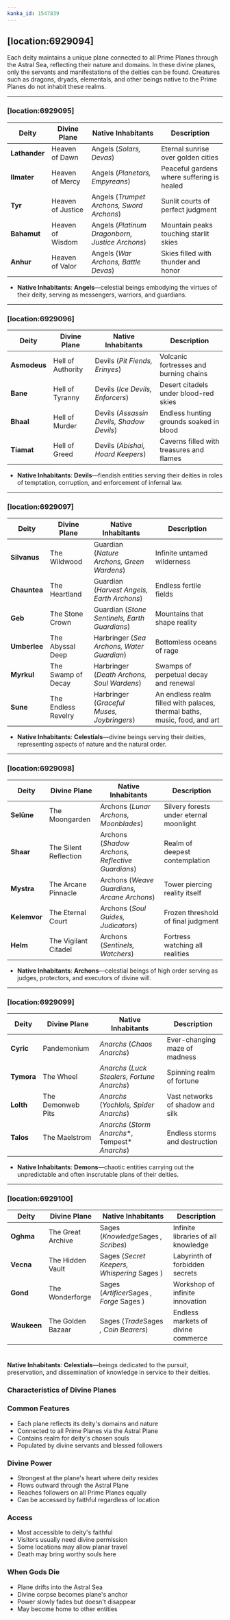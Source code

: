 ```yaml
---
kanka_id: 1547839
---
```


## [location:6929094]

Each
deity maintains a unique plane connected to all Prime Planes through
the Astral Sea, reflecting their nature and domains. In these divine
planes, only the servants and manifestations of the deities can be
found. Creatures such as dragons, dryads, elementals, and other beings
native to the Prime Planes do not inhabit these realms.

***

### [location:6929095]

| **Deity** | **Divine Plane** | **Native Inhabitants** | **Description** |
| --- | --- | --- | --- |
| **Lathander** | Heaven of Dawn | Angels (*Solars, Devas*) | Eternal sunrise over golden cities |
| **Ilmater** | Heaven of Mercy | Angels (*Planetars, Empyreans*) | Peaceful gardens where suffering is healed |
| **Tyr** | Heaven of Justice | Angels (*Trumpet Archons, Sword Archons*) | Sunlit courts of perfect judgment |
| **Bahamut** | Heaven of Wisdom | Angels (*Platinum Dragonborn, Justice Archons*) | Mountain peaks touching starlit skies |
| **Anhur** | Heaven of Valor | Angels (*War Archons, Battle Devas*) | Skies filled with thunder and honor |

* **Native Inhabitants**: **Angels**—celestial beings embodying the virtues of their deity, serving as messengers, warriors, and guardians.

***

### [location:6929096]

| **Deity** | **Divine Plane** | **Native Inhabitants** | **Description** |
| --- | --- | --- | --- |
| **Asmodeus** | Hell of Authority | Devils (*Pit Fiends, Erinyes*) | Volcanic fortresses and burning chains |
| **Bane** | Hell of Tyranny | Devils (*Ice Devils, Enforcers*) | Desert citadels under blood-red skies |
| **Bhaal** | Hell of Murder | Devils (*Assassin Devils, Shadow Devils*) | Endless hunting grounds soaked in blood |
| **Tiamat** | Hell of Greed | Devils (*Abishai, Hoard Keepers*) | Caverns filled with treasures and flames |

* **Native Inhabitants**: **Devils**—fiendish entities serving their deities in roles of temptation, corruption, and enforcement of infernal law.

***

### [location:6929097]

| **Deity** | **Divine Plane** | **Native Inhabitants** | **Description** |
| --- | --- | --- | --- |
| **Silvanus** | The Wildwood | Guardian (*Nature Archons, Green Wardens*) | Infinite untamed wilderness |
| **Chauntea** | The Heartland | Guardian (*Harvest Angels, Earth Archons*) | Endless fertile fields |
| **Geb** | The Stone Crown | Guardian (*Stone Sentinels, Earth Guardians*) | Mountains that shape reality |
| **Umberlee** | The Abyssal Deep | Harbringer (*Sea Archons, Water Guardian*) | Bottomless oceans of rage |
| **Myrkul** | The Swamp of Decay | Harbringer (*Death Archons, Soul Wardens*) | Swamps of perpetual decay and renewal |
| **Sune** | The Endless Revelry | Harbringer (*Graceful Muses, Joybringers*) | An endless realm filled with palaces, thermal baths, music, food, and art |

* **Native Inhabitants**: **Celestials**—divine beings serving their deities, representing aspects of nature and the natural order.

***

### [location:6929098]

| **Deity** | **Divine Plane** | **Native Inhabitants** | **Description** |
| --- | --- | --- | --- |
| **Selûne** | The Moongarden | Archons (*Lunar Archons, Moonblades*) | Silvery forests under eternal moonlight |
| **Shaar** | The Silent Reflection | Archons (*Shadow Archons, Reflective Guardians*) | Realm of deepest contemplation |
| **Mystra** | The Arcane Pinnacle | Archons (*Weave Guardians, Arcane Archons*) | Tower piercing reality itself |
| **Kelemvor** | The Eternal Court | Archons (*Soul Guides, Judicators*) | Frozen threshold of final judgment |
| **Helm** | The Vigilant Citadel | Archons (*Sentinels, Watchers*) | Fortress watching all realities |

* **Native Inhabitants**: **Archons**—celestial beings of high order serving as judges, protectors, and executors of divine will.

***

### [location:6929099]

| **Deity** | **Divine Plane** | **Native Inhabitants** | **Description** |
| --- | --- | --- | --- |
| **Cyric** | Pandemonium | *Anarchs* (*Chaos* *Anarchs*) | Ever-changing maze of madness |
| **Tymora** | The Wheel | *Anarchs* (*Luck Stealers, Fortune* *Anarchs*) | Spinning realm of fortune |
| **Lolth** | The Demonweb Pits | *Anarchs* (*Yochlols, Spider* *Anarchs*) | Vast networks of shadow and silk |
| **Talos** | The Maelstrom | *Anarchs* (*Storm* *Anarchs**, Tempest* *Anarchs*) | Endless storms and destruction |

* **Native Inhabitants**: **Demons**—chaotic entities carrying out the unpredictable and often inscrutable plans of their deities.

***

### [location:6929100]

| **Deity** | **Divine Plane** | **Native Inhabitants** | **Description** |
| --- | --- | --- | --- |
| **Oghma** | The Great Archive | Sages (*Knowledge*Sages *, Scribes*) | Infinite libraries of all knowledge |
| **Vecna** | The Hidden Vault | Sages (*Secret Keepers, Whispering* Sages ) | Labyrinth of forbidden secrets |
| **Gond** | The Wonderforge | Sages (*Artificer*Sages *, Forge* Sages ) | Workshop of infinite innovation |
| **Waukeen** | The Golden Bazaar | Sages (*Trade*Sages *, Coin Bearers*) | Endless markets of divine commerce |

# 

**Native Inhabitants**: **Celestials**—beings dedicated to the pursuit, preservation, and dissemination of knowledge in service to their deities.

### 

### Characteristics of Divine Planes

### Common Features

* Each plane reflects its deity's domains and nature
* Connected to all Prime Planes via the Astral Plane
* Contains realm for deity's chosen souls
* Populated by divine servants and blessed followers

### Divine Power

* Strongest at the plane's heart where deity resides
* Flows outward through the Astral Plane
* Reaches followers on all Prime Planes equally
* Can be accessed by faithful regardless of location

### Access

* Most accessible to deity's faithful
* Visitors usually need divine permission
* Some locations may allow planar travel
* Death may bring worthy souls here

### When Gods Die

* Plane drifts into the Astral Sea
* Divine corpse becomes plane's anchor
* Power slowly fades but doesn't disappear
* May become home to other entities